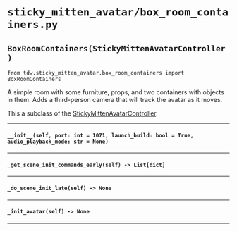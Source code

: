 # `sticky_mitten_avatar/box_room_containers.py`

## `BoxRoomContainers(StickyMittenAvatarController)`

`from tdw.sticky_mitten_avatar.box_room_containers import BoxRoomContainers`

A simple room with some furniture, props, and two containers with objects in them.
Adds a third-person camera that will track the avatar as it moves.

This a subclass of the [StickyMittenAvatarController](sma_controller.md).

***

#### `__init__(self, port: int = 1071, launch_build: bool = True, audio_playback_mode: str = None)`

***

#### `_get_scene_init_commands_early(self) -> List[dict]`

***

#### `_do_scene_init_late(self) -> None`

***

#### `_init_avatar(self) -> None`

***

